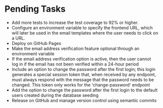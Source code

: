 # Pending Tasks

- Add more tests to increase the test coverage to 92% or higher.
- Configure an environment variable to specify the frontend URL, which will later be used in the email templates where the user needs to click on a URL.
- Deploy on GitHub Pages
- Make the email address verification feature optional through an environment variable
- If the email address verification option is active, then the user cannot log in if the email has not been verified within a 24-hour period
- Include an option to change the password after the first login; this login generates a special session token that, when received by any endpoint, must always respond with the message that the password needs to be changed. This token only works for the 'change-password' endpoint
- Add the option to change the password after the first login to the default users created during the database seeding
- Release on GitHub and manage version control using semantic commits
